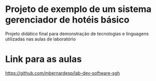 # Projeto de exemplo de um sistema gerenciador de hotéis básico
Projeto didático final para demonstração de tecnologias e linguagens utilizadas nas aulas de laboratório 

# Link para as aulas
https://github.com/mbernardesp/lab-dev-software-sgh
